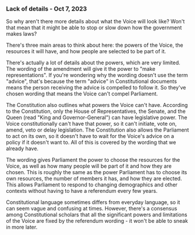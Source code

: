 ### Lack of details - Oct 7, 2023

So why aren't there more details about what the Voice will look like?  Won't that mean that it might be able to stop or slow down how the government makes laws?

There's three main areas to think about here: the powers of the Voice, the resources it will have, and how people are selected to be part of it.

There's actually a lot of details about the powers, which are very limited.  The wording of the amendment will give it the power to "make representations". If you're wondering why the wording doesn't use the term "advice", that's because the term "advice" in Constitutional documents means the person receiving the advice is compelled to follow it. So they've chosen wording that means the Voice can't compel Parliament.

The Constitution also outlines what powers the Voice can't have.  According to the Constitution, only the House of Representatives, the Senate, and the Queen (read "King and Governor-General") can have legislative power.  The Voice constitutionally can't have that power, so it can't initiate, vote on, amend, veto or delay legislation.  The Constitution also allows the Parliament to act on its own, so it doesn't have to wait for the Voice's advice on a policy if it doesn't want to.
All of this is covered by the wording that we already have.

The wording gives Parliament the power to choose the resources for the Voice, as well as how many people will be part of it and how they are chosen.  This is roughly the same as the power Parliament has to choose its own resources, the number of members it has, and how they are elected.  This allows Parliament to respond to changing demographics and other contexts without having to have a referendum every few years.

Constitutional language sometimes differs from everyday language, so it can seem vague and confusing at times.  However, there's a consensus among Constitutional scholars that all the significant powers and limitations of the Voice are fixed by the referendum wording - it won't be able to sneak in more later.